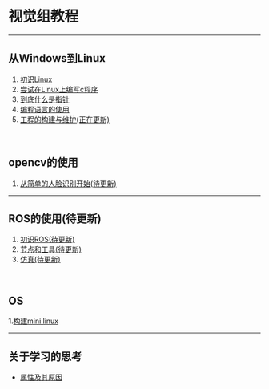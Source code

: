 # 视觉组教程

---

## 从Windows到Linux

1. [初识Linux](./从Windows到Linux/初识linux/dist/index.html)
2. [尝试在Linux上编写c程序](./从Windows到Linux/Linux上的C/dist/index.html)
3. [到底什么是指针](./从Windows到Linux/从指针来理解程序的执行/dist/index.html)
4. [编程语言的使用](./从Windows到Linux/编程语言的使用/dist/index.html)
5. [工程的构建与维护<red>(正在更新)</red>](./从Windows到Linux/工程的构建与维护/dist/index.html)

<br>

## opencv的使用

1. [从简单的人脸识别开始<red>(待更新)</red>](./opencv的使用/简单的人脸识别/dist/index.html)

---

## <red>ROS的使用(待更新)</red>

1. [初识ROS<red>(待更新)</red>](./ROS/初识ROS/dist/index.html)
2. [节点和工具<red>(待更新)</red>](./ROS/节点和工具/dist/index.html)
3. [仿真<red>(待更新)</red>](./ROS/仿真/dist/index.html)

<br>

## <red>OS</red>

1.[构建mini linux](./OS/构建mini_linux/dist/index.html)

---

## 关于学习的思考

- [属性及其原因](./关于学习的思考/属性及其原因/dist/index.html)
